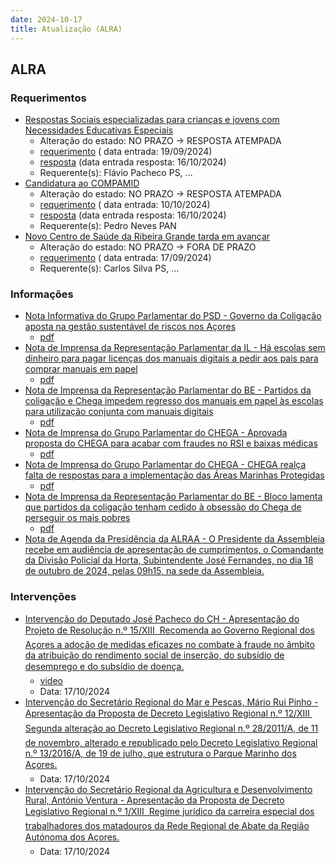 ```yaml
---
date: 2024-10-17
title: Atualização (ALRA)
---
```

## ALRA

### Requerimentos

* [Respostas Sociais especializadas para crianças e jovens com Necessidades Educativas Especiais](http://base.alra.pt:82/4DACTION/w_pesquisa_registo/4/8515)
  * Alteração do estado: NO PRAZO → RESPOSTA ATEMPADA
  * [requerimento](http://base.alra.pt:82/Doc_Req/XIIIreque154.pdf) ( data entrada: 19/09/2024)
  * [resposta](http://base.alra.pt:82/Doc_Req/XIIIrequeresp154.pdf) (data entrada resposta: 16/10/2024)
  * Requerente(s): Flávio Pacheco PS, ...
* [Candidatura ao COMPAMID](http://base.alra.pt:82/4DACTION/w_pesquisa_registo/4/8546)
  * Alteração do estado: NO PRAZO → RESPOSTA ATEMPADA
  * [requerimento](http://base.alra.pt:82/Doc_Req/XIIIreque175.pdf) ( data entrada: 10/10/2024)
  * [resposta](http://base.alra.pt:82/Doc_Req/XIIIrequeresp175.pdf) (data entrada resposta: 16/10/2024)
  * Requerente(s): Pedro Neves PAN
* [Novo Centro de Saúde da Ribeira Grande tarda em avançar](http://base.alra.pt:82/4DACTION/w_pesquisa_registo/4/8505)
  * Alteração do estado: NO PRAZO → FORA DE PRAZO
  * [requerimento](http://base.alra.pt:82/Doc_Req/XIIIreque148.pdf) ( data entrada: 17/09/2024)
  * Requerente(s): Carlos Silva PS, ...

### Informações

* [Nota Informativa do Grupo Parlamentar do PSD - Governo da Coligação aposta na gestão sustentável de riscos nos Açores](http://base.alra.pt:82/4DACTION/w_pesquisa_registo/8/20441)
  * [pdf](http://base.alra.pt:82/Doc_Noticias/NI20441.pdf)
* [Nota de Imprensa da Representação Parlamentar da IL - Há escolas sem dinheiro para pagar licenças dos manuais digitais a pedir aos pais para comprar manuais em papel](http://base.alra.pt:82/4DACTION/w_pesquisa_registo/8/20442)
  * [pdf](http://base.alra.pt:82/Doc_Noticias/NI20442.pdf)
* [Nota de Imprensa da Representação Parlamentar do BE - Partidos da coligação e Chega impedem regresso dos manuais em papel às escolas para utilização conjunta com manuais digitais](http://base.alra.pt:82/4DACTION/w_pesquisa_registo/8/20443)
  * [pdf](http://base.alra.pt:82/Doc_Noticias/NI20443.pdf)
* [Nota de Imprensa do Grupo Parlamentar do CHEGA - Aprovada proposta do CHEGA para acabar com fraudes no RSI e baixas médicas](http://base.alra.pt:82/4DACTION/w_pesquisa_registo/8/20444)
  * [pdf](http://base.alra.pt:82/Doc_Noticias/NI20444.pdf)
* [Nota de Imprensa do Grupo Parlamentar do CHEGA - CHEGA realça falta de respostas para a implementação das Áreas Marinhas Protegidas](http://base.alra.pt:82/4DACTION/w_pesquisa_registo/8/20445)
  * [pdf](http://base.alra.pt:82/Doc_Noticias/NI20445.pdf)
* [Nota de Imprensa da Representação Parlamentar do BE - Bloco lamenta que partidos da coligação tenham cedido à obsessão do Chega de perseguir os mais pobres](http://base.alra.pt:82/4DACTION/w_pesquisa_registo/8/20446)
  * [pdf](http://base.alra.pt:82/Doc_Noticias/NI20446.pdf)
* [Nota de Agenda da Presidência da ALRAA - O Presidente da Assembleia recebe em audiência de apresentação de cumprimentos, o Comandante da Divisão Policial da Horta, Subintendente José Fernandes, no dia 18 de outubro de 2024, pelas 09h15, na sede da Assembleia.](http://base.alra.pt:82/4DACTION/w_pesquisa_registo/8/20447)

### Intervenções

* [Intervenção do Deputado José Pacheco do CH  - Apresentação do Projeto de Resolução n.º 15/XIII  Recomenda ao Governo Regional dos Açores a adoção de medidas eficazes no combate à fraude no âmbito da atribuição do rendimento social de inserção, do subsídio de desemprego e do subsídio de doença.](http://base.alra.pt:82/4DACTION/w_pesquisa_registo/9/3272)
  * [video](https://video.alra.pt/Asset/Details/abebabe7-b2f8-46e8-8d45-0b1223c52da1)
  * Data: 17/10/2024
* [Intervenção do Secretário Regional do Mar e Pescas, Mário Rui Pinho - Apresentação da Proposta de Decreto Legislativo Regional n.º 12/XIII  Segunda alteração ao Decreto Legislativo Regional n.º 28/2011/A, de 11 de novembro, alterado e republicado pelo Decreto Legislativo Regional n.º 13/2016/A, de 19 de julho, que estrutura o Parque Marinho dos Açores.](http://base.alra.pt:82/4DACTION/w_pesquisa_registo/9/3273)
  * Data: 17/10/2024
* [Intervenção do Secretário Regional da Agricultura e Desenvolvimento Rural, António Ventura - Apresentação da Proposta de Decreto Legislativo Regional n.º 1/XIII  Regime jurídico da carreira especial dos trabalhadores dos matadouros da Rede Regional de Abate da Região Autónoma dos Açores.](http://base.alra.pt:82/4DACTION/w_pesquisa_registo/9/3274)
  * Data: 17/10/2024
